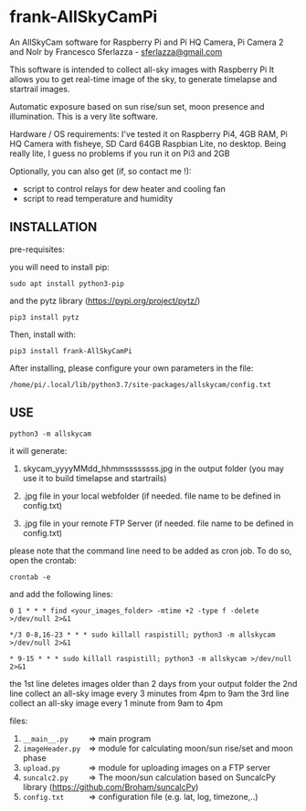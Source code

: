 # frank-AllSkyCamPi
An AllSkyCam software for Raspberry Pi and Pi HQ Camera, Pi Camera 2 and NoIr
by Francesco Sferlazza - sferlazza@gmail.com

This software is intended to collect all-sky images with Raspberry Pi
It allows you to get real-time image of the sky, to generate timelapse and startrail images.

Automatic exposure based on sun rise/sun set, moon presence and illumination.
This is a very lite software.

Hardware / OS requirements: 
I've tested it on Raspberry Pi4, 4GB RAM, Pi HQ Camera with fisheye, SD Card 64GB
Raspbian Lite, no desktop.
Being really lite, I guess no problems if you run it on Pi3 and 2GB

Optionally, you can also get (if, so contact me !):
- script to control relays for dew heater and cooling fan
- script to read temperature and humidity 

## INSTALLATION

pre-requisites:

you will need to install pip:

`sudo apt install python3-pip`

and the pytz library (https://pypi.org/project/pytz/)

`pip3 install pytz` 

Then, install with:

`pip3 install frank-AllSkyCamPi`

After installing, please configure your own parameters in the file:

`/home/pi/.local/lib/python3.7/site-packages/allskycam/config.txt`

## USE

`python3 -m allskycam` 

it will generate:
1) skycam_yyyyMMdd_hhmmssssssss.jpg in the output folder (you may use it to build timelapse and startrails)

2) .jpg file in your local webfolder (if needed. file name to be defined in config.txt)

3) .jpg file in your remote FTP Server (if needed. file name to be defined in config.txt)

please note that the command line need to be added as cron job. 
To do so, open the crontab:

`crontab -e`

and add the following lines:

`0 1 * * * find <your_images_folder> -mtime +2 -type f -delete >/dev/null 2>&1`

`*/3 0-8,16-23 * * * sudo killall raspistill; python3 -m allskycam >/dev/null 2>&1`

`* 9-15 * * * sudo killall raspistill; python3 -m allskycam >/dev/null 2>&1`

the 1st line deletes images older than 2 days from your output folder
the 2nd line collect an all-sky image every 3 minutes from 4pm to 9am
the 3rd line collect an all-sky image every 1 minute from 9am to 4pm

files:

1) `__main__.py     `=> main program
2) `imageHeader.py  `=> module for calculating moon/sun rise/set and moon phase 
3) `upload.py       `=> module for uploading images on a FTP server
4) `suncalc2.py     `=> The moon/sun calculation based on SuncalcPy library (https://github.com/Broham/suncalcPy) 
5) `config.txt      `=> configuration file (e.g. lat, log, timezone,..)


